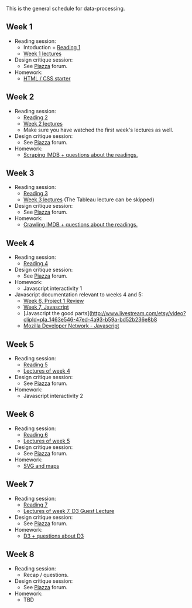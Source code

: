 This is the general schedule for data-processing. 

## Week 1

* Reading session:
    * Intoduction + [Reading 1](/readings/reading-1)
    * [Week 1 lectures](/lectures/week-1)
* Design critique session:
    * See [Piazza] forum.
* Homework:
    * [HTML / CSS starter](/homework/week-1-html-and-css)

## Week 2

* Reading session:
    * [Reading 2](/readings/reading-2)
    * [Week 2 lectures](/lectures/week-2)
    * Make sure you have watched the first week's lectures as well.
* Design critique session:
    * See [Piazza] forum.
* Homework:
    * [Scraping IMDB + questions about the readings.](/homework/week-2-scraping)

## Week 3

* Reading session:
    * [Reading 3](/readings/reading-3)
    * [Week 3 lectures](/lectures/week-3)  (The Tableau lecture can be skipped)
* Design critique session:
    * See [Piazza] forum.
* Homework: 
    * [Crawling IMDB + questions about the readings.](/homework/week-3-crawling)

## Week 4
* Reading session:
    * [Reading 4](/readings/reading-4)
* Design critique session:
    * See [Piazza] forum.
* Homework:
    * Javascript interactivity 1
* Javascript documentation relevant to weeks 4 and 5:
    * [Week 6, Project 1 Review](http://data.mprog.nl/lectures/week-6#project-1-review)
    * [Week 7, Javascript](http://data.mprog.nl/lectures/week-7#javascript)
    * [Javascript the good parts](http://www.livestream.com/etsy/video?clipId=pla_1463e546-47ed-4a93-b59a-bd52b236e8b8
    * [Mozilla Developer Network - Javascript](https://developer.mozilla.org/nl/docs/Web/JavaScript)

## Week 5

* Reading session:
    * [Reading 5](/readings/reading-5)
    * [Lectures of week 4](http://data.mprog.nl/lectures/week-4)
* Design critique session:
    * See [Piazza] forum.
* Homework:
    * Javascript interactivity 2

## Week 6
* Reading session:
    * [Reading 6](/readings/reading-6)
    * [Lectures of week 5](http://data.mprog.nl/lectures/week-5)
* Design critique session:
    * See [Piazza] forum.
* Homework:
    * [SVG and maps](/homework/week-6-svg-and-maps)

## Week 7
* Reading session:
    * [Reading 7](/readings/reading-7)
    * [Lectures of week 7, D3 Guest Lecture](http://data.mprog.nl/lectures/week-7#d3-guest-lecture)
* Design critique session:
    * See [Piazza] forum.
* Homework:
    * [D3 + questions about D3](/homework/week-7-svg-and-d3)

## Week 8
* Reading session:
    * Recap / questions.
* Design critique session:
    * See [Piazza] forum.
* Homework:
    * TBD

[Piazza]: http://piazza.com

